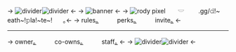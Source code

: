 -> ![divider](https://media.discordapp.net/attachments/1196196223212867665/1210430019789266964/Untitled332_20240222213637.png?ex=65ea87cd&is=65d812cd&hm=22830686310da6bb93c0fab69521789fa4173b5636cc6813956cad95330eea45&)![divider](https://media.discordapp.net/attachments/1196196223212867665/1210430019789266964/Untitled332_20240222213637.png?ex=65ea87cd&is=65d812cd&hm=22830686310da6bb93c0fab69521789fa4173b5636cc6813956cad95330eea45&) <-
-> ![banner](https://media.discordapp.net/attachments/1196196223212867665/1210429798334070825/ezgif-6-c69ee20f6a.png?ex=65ea8798&is=65d81298&hm=29000f2a28e82da7fe0c8266e3e3b71d6f26fec93bef36ddb355d14f6c424e54&) <-
-> ![rody pixel](https://media.discordapp.net/attachments/1196196223212867665/1197299927643066408/ezgif-1-411c2d5f08.gif?ex=65bac373&is=65a84e73&hm=1fdac0f4a1f6456e180ce57f2a1ff18d8c6de3a291f342aee2ad6ef0c23b3018&) ⠀ 𓎟   .gg/𝚍!~ eath~!𝚙la!~te~! ⠀｡<-
-> rules[｡](lemonboy)   perks[｡](-princess)   invite[｡](https://discord.gg/deathplate) <-
***
-> owner[｡](rodincent)   co-owns[⁠｡](honeyspie)   staff[⁠｡](lovettedarling) <-
-> ![divider](https://media.discordapp.net/attachments/1196196223212867665/1210430019789266964/Untitled332_20240222213637.png?ex=65ea87cd&is=65d812cd&hm=22830686310da6bb93c0fab69521789fa4173b5636cc6813956cad95330eea45&)![divider](https://media.discordapp.net/attachments/1196196223212867665/1210430019789266964/Untitled332_20240222213637.png?ex=65ea87cd&is=65d812cd&hm=22830686310da6bb93c0fab69521789fa4173b5636cc6813956cad95330eea45&) <-